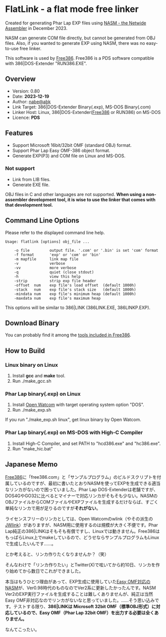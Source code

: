 # FlatLink - a flat mode free linker

Created for generating Phar Lap EXP files using [NASM - the Netwide Assembler](https://github.com/netwide-assembler/nasm) in December 2023.

NASM can generate COM file directly, but cannot be generated from OBJ files.
Also, if you wanted to generate EXP using NASM, there was no easy-to-use free linker.

This software is used by [Free386](https://github.com/nabe-abk/free386).
Free386 is a PDS software compatible with 386|DOS-Extender "RUN386.EXE".


## Overview

* Version: 0.80
* Date: **2023-12-19**
* Author: [nabe@abk](https://twitter.com/nabe_abk)
* Link Target: 386|DOS-Extender Binary(.exp), MS-DOS Binary(.com)
* Linker Host: Linux, 386|DOS-Extender([Free386](https://github.com/nabe-abk/free386) or RUN386) on MS-DOS
* Licence: **PDS**


## Features

- Support Microsoft 16bit/32bit OMF (standard OBJ) format.
- Support Phar Lap Easy OMF-386 object format.
- Generate EXP(P3) and COM file on Linux and MS-DOS.


### Not support

- Link from LIB files.
- Generate EXE file.

OBJ files in C and other languages are not supported.
**When using a non-assembler development tool, it is wise to use the linker that comes with that development tool.**


## Command Line Options

Please refer to the displayed command line help.

```
Usage: flatlink [options] obj_file ...

    -o file         output file. '.com' or '.bin' is set 'com' format
    -f format       'exp' or 'com' or 'bin'
    -m mapfile      link map file
    -v              verbose
    -vv             more verbose
    -q              quiet (close stdout)
    -h              view this help
    -strip          strip exp file header
    -offset  num    exp file's load offset  (default 1000h)
    -stack   num    exp file's stack size   (default 1000h)
    -mindata num    exp file's minimum heap (default 1000h)
    -maxdata num    exp file's maximum heap
```

This options will be similar to 386|LINK (386LINK.EXE, 386LINKP.EXP).


## Download Binary

You can probably find it among the [tools included in Free386](https://github.com/nabe-abk/free386/tree/main/tools).


## How to Build

### Linux binary on Linux

1. Install **gcc** and **make** tool.
2. Run ./make_gcc.sh

### Phar Lap binary(.exp) on Linux

1. Install [Open Watcom](https://github.com/open-watcom/open-watcom-v2) with target operating system option "DOS".
2. Run ./make_exp.sh

If you run "./make_exp.sh linux", get linux binary by Open Watcom.


### Phar Lap binary(.exp) on MS-DOS with High-C Compiler

1. Install High-C Compiler, and set PATH to "hcd386.exe" and "hc386.exe".
2. Run "make_hic.bat"


## Japanese Memo

[Free386](https://github.com/nabe-abk/free386)に「free386.com」と「サンプルプログラム」のビルドスクリプトを付属しているのですが、最初に書いたとおりNASMを使ってEXPを生成できる適当なリンカがないので困っていました。Phar Lap DOS-Extenderは老舗ですが、DOS4GやGO32に比べるとマイナーで対応リンカがそもそも少ない。NASMのOBJファイルからCOMファイルやEXPファイルを生成するだけならば、すごく単純なリンカで用が足りるのですが**それがない**。

ライセンスフリーのリンカとしては、Open Watcomのwlink（やその派生の[JWlink](https://github.com/JWasm/JWlink)）がありますが、NASM用に使用するのは規模が大きく不便です。Phar Lap純正の386|LINKはそもそも有償ですし、Linuxでは動きません。Free386はもっぱらLinux上でmakeしているので、どうせならサンプルプログラムもLinuxで生成したいんです……。

とか考えると、リンカ作りたくなりませんか？（笑）

そんなわけで「リンカ作りたい」とTwitter(X)で呟いてから約10日、リンカを作り始めてから数日でこれができました。

本当はもうひとつ理由があって、EXP生成に使用していた[Easy OMF対応のNASM](https://www.purose.net/befis/download/nasm/)が、Ver0.98時代のものなのでVer2系に更新したかったんです。NASM Ver2のEXP実行ファイルを生成することは難しくありませんが、純正は当然Easy OMF非対応なのでリンカがないなと思っていました。……そう思い込みです。テストする限り、**386|LINKは Microsoft 32bit OMF（標準OBJ形式）に対応しているので、Easy OMF（Phar Lap 32bit OMF）を出力する必要は全くありません。**

なんてこったい。

